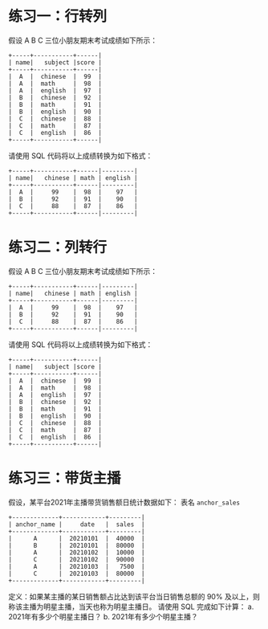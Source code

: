 # 练习一：行转列
假设 A B C 三位小朋友期末考试成绩如下所示：
```plain
+-----+-----------+------|
| name|   subject |score |
+-----+-----------+------|
|  A  |  chinese  |  99  |
|  A  |  math     |  98  |
|  A  |  english  |  97  |
|  B  |  chinese  |  92  |
|  B  |  math     |  91  |
|  B  |  english  |  90  |
|  C  |  chinese  |  88  |
|  C  |  math     |  87  |
|  C  |  english  |  86  |
+-----+-----------+------|
```
请使用 SQL 代码将以上成绩转换为如下格式：
```plain
+-----+-----------+------|---------|
| name|   chinese | math | english |
+-----+-----------+------|---------|
|  A  |     99    |  98  |    97   |
|  B  |     92    |  91  |    90   |
|  C  |     88    |  87  |    86   |
+-----+-----------+------|---------|
```

# 练习二：列转行
假设 A B C 三位小朋友期末考试成绩如下所示：
```plain
+-----+-----------+------|---------|
| name|   chinese | math | english |
+-----+-----------+------|---------|
|  A  |     99    |  98  |    97   |
|  B  |     92    |  91  |    90   |
|  C  |     88    |  87  |    86   |
+-----+-----------+------|---------|
```
请使用 SQL 代码将以上成绩转换为如下格式：
```plain
+-----+-----------+------|
| name|   subject |score |
+-----+-----------+------|
|  A  |  chinese  |  99  |
|  A  |  math     |  98  |
|  A  |  english  |  97  |
|  B  |  chinese  |  92  |
|  B  |  math     |  91  |
|  B  |  english  |  90  |
|  C  |  chinese  |  88  |
|  C  |  math     |  87  |
|  C  |  english  |  86  |
+-----+-----------+------|
```
# 练习三：带货主播
假设，某平台2021年主播带货销售额日统计数据如下：
表名 `anchor_sales`
```plain
+-------------+------------+---------|
| anchor_name |     date   |  sales  | 
+-------------+------------+---------|
|      A      |  20210101  |  40000  |
|      B      |  20210101  |  80000  |
|      A      |  20210102  |  10000  |
|      C      |  20210102  |  90000  |
|      A      |  20210103  |   7500  |
|      C      |  20210103  |  80000  |
+-------------+------------+---------|
```
定义：如果某主播的某日销售额占比达到该平台当日销售总额的 90% 及以上，则称该主播为明星主播，当天也称为明星主播日。
请使用 SQL 完成如下计算：
a. 2021年有多少个明星主播日？
b. 2021年有多少个明星主播？



